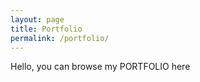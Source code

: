 ```yaml
---
layout: page
title: Portfolio
permalink: /portfolio/
---
```

Hello, you can browse my PORTFOLIO here
